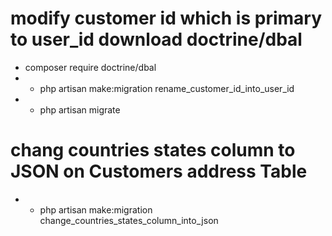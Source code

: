 # modify customer id which is primary  to user_id download doctrine/dbal
- composer require doctrine/dbal
- - php artisan make:migration rename_customer_id_into_user_id
- - php artisan migrate
# chang countries states column to JSON on Customers address Table 
- - php artisan make:migration change_countries_states_column_into_json 